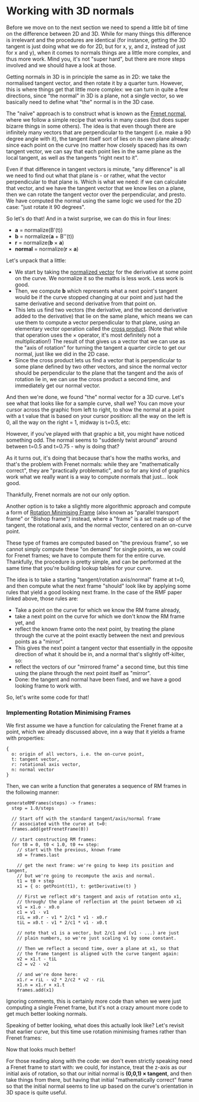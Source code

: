 # Working with 3D normals

Before we move on to the next section we need to spend a little bit of time on the difference between 2D and 3D. While for many things this difference is irrelevant and the procedures are identical (for instance, getting the 3D tangent is just doing what we do for 2D, but for x, y, and z, instead of just for x and y), when it comes to normals things are a little more complex, and thus more work. Mind you, it's not "super hard", but there are more steps involved and we should have a look at those.

Getting normals in 3D is in principle the same as in 2D: we take the normalised tangent vector, and then rotate it by a quarter turn. However, this is where things get that little more complex: we can turn in quite a few directions, since "the normal" in 3D is a plane, not a single vector, so we basically need to define what "the" normal is in the 3D case.

The "naïve" approach is to construct what is known as the [Frenet normal](https://en.wikipedia.org/wiki/Frenet%E2%80%93Serret_formulas), where we follow a simple recipe that works in many cases (but does super bizarre things in some others). The idea is that even though there are infinitely many vectors that are perpendicular to the tangent (i.e. make a 90 degree angle with it), the tangent itself sort of lies on its own plane already: since each point on the curve (no matter how closely spaced) has its own tangent vector, we can say that each point lies in the same plane as the local tangent, as well as the tangents "right next to it".

Even if that difference in tangent vectors is minute, "any difference" is all we need to find out what that plane is - or rather, what the vector perpendicular to that plane is. Which is what we need: if we can calculate that vector, and we have the tangent vector that we know lies on a plane, then we can rotate the tangent vector over the perpendicular, and presto. We have computed the normal using the same logic we used for the 2D case: "just rotate it 90 degrees".

So let's do that! And in a twist surprise, we can do this in four lines:

- **a** = normalize(B'(t))
- **b** = normalize(**a** + B''(t))
- **r** = normalize(**b** × **a**)
- **normal** = normalize(**r** × **a**)

Let's unpack that a little:

- We start by taking the [normalized vector](https://en.wikipedia.org/wiki/Unit_vector) for the derivative at some point on the curve. We normalize it so the maths is less work. Less work is good.
- Then, we compute **b** which represents what a next point's tangent would be if the curve stopped changing at our point and just had the same derivative and second derivative from that point on.
- This lets us find two vectors (the derivative, and the second derivative added to the derivative) that lie on the same plane, which means we can use them to compute a vector perpendicular to that plane, using an elementary vector operation called the [cross product](https://en.wikipedia.org/wiki/Cross_product). (Note that while that operation uses the × operator, it's most definitely not a multiplication!) The result of that gives us a vector that we can use as the "axis of rotation" for turning the tangent a quarter circle to get our normal, just like we did in the 2D case.
- Since the cross product lets us find a vector that is perpendicular to some plane defined by two other vectors, and since the normal vector should be perpendicular to the plane that the tangent and the axis of rotation lie in, we can use the cross product a second time, and immediately get our normal vector.

And then we're done, we found "the" normal vector for a 3D curve. Let's see what that looks like for a sample curve, shall we? You can move your cursor across the graphic from left to right, to show the normal at a point with a t value that is based on your cursor position: all the way on the left is 0, all the way on the right = 1, midway is t=0.5, etc:

<graphics-element title="Some known and unknown vectors" src="./frenet.js"></graphics-element>

However, if you've played with that graphic a bit, you might have noticed something odd. The normal seems to "suddenly twist around" around between t=0.5 and t=0.75 - why is doing that?

As it turns out, it's doing that because that's how the maths works, and that's the problem with Frenet normals: while they are "mathematically correct", they are "practically problematic", and so for any kind of graphics work what we really want is a way to compute normals that just... look good.

Thankfully, Frenet normals are not our only option.

Another option is to take a slightly more algorithmic approach and compute a form of [Rotation Minimising Frame](https://www.microsoft.com/en-us/research/wp-content/uploads/2016/12/Computation-of-rotation-minimizing-frames.pdf) (also known as "parallel transport frame" or "Bishop frame") instead, where a "frame" is a set made up of the tangent, the rotational axis, and the normal vector, centered on an on-curve point.

These type of frames are computed based on "the previous frame", so we cannot simply compute these "on demand" for single points, as we could for Frenet frames; we have to compute them for the entire curve. Thankfully, the procedure is pretty simple, and can be performed at the same time that you're building lookup tables for your curve.

The idea is to take a starting "tangent/rotation axis/normal" frame at t=0, and then compute what the next frame "should" look like by applying some rules that yield a good looking next frame. In the case of the RMF paper linked above, those rules are:

- Take a point on the curve for which we know the RM frame already,
- take a next point on the curve for which we don't know the RM frame yet, and
- reflect the known frame onto the next point, by treating the plane through the curve at the point exactly between the next and previous points as a "mirror".
- This gives the next point a tangent vector that essentially in the opposite direction of what it should be in, and a normal that's slightly off-kilter, so:
- reflect the vectors of our "mirrored frame" a second time, but this time using the plane through the next point itself as "mirror".
- Done: the tangent and normal have been fixed, and we have a good looking frame to work with.

So, let's write some code for that!

<div class="howtocode">

### Implementing Rotation Minimising Frames

We first assume we have a function for calculating the Frenet frame at a point, which we already discussed above, inn a way that it yields a frame with properties:

```
{
  o: origin of all vectors, i.e. the on-curve point,
  t: tangent vector,
  r: rotational axis vector,
  n: normal vector
}
```

Then, we can write a function that generates a sequence of RM frames in the following manner:

```
generateRMFrames(steps) -> frames:
  step = 1.0/steps

  // Start off with the standard tangent/axis/normal frame
  // associated with the curve at t=0:
  frames.add(getFrenetFrame(0))

  // start constructing RM frames:
  for t0 = 0, t0 < 1.0, t0 += step:
    // start with the previous, known frame
    x0 = frames.last

    // get the next frame: we're going to keep its position and tangent,
    // but we're going to recompute the axis and normal.
    t1 = t0 + step
    x1 = { o: getPoint(t1), t: getDerivative(t) }

    // First we reflect x0's tangent and axis of rotation onto x1,
    // through/ the plane of reflection at the point between x0 x1
    v1 = x1.o - x0.o
    c1 = v1 · v1
    riL = x0.r - v1 * 2/c1 * v1 · x0.r
    tiL = x0.t - v1 * 2/c1 * v1 · x0.t

    // note that v1 is a vector, but 2/c1 and (v1 · ...) are just
    // plain numbers, so we're just scaling v1 by some constant.

    // Then we reflect a second time, over a plane at x1, so that
    // the frame tangent is aligned with the curve tangent again:
    v2 = x1.t - tiL
    c2 = v2 · v2

    // and we're done here:
    x1.r = riL - v2 * 2/c2 * v2 · riL
    x1.n = x1.r × x1.t
    frames.add(x1)
```

Ignoring comments, this is certainly more code than when we were just computing a single Frenet frame, but it's not a crazy amount more code to get much better looking normals.

</div>

Speaking of better looking, what does this actually look like? Let's revisit that earlier curve, but this time use rotation minimising frames rather than Frenet frames:

<graphics-element title="Some known and unknown vectors" src="./rotation-minimizing.js"></graphics-element>

Now that looks much better!

For those reading along with the code: we don't even strictly speaking need a Frenet frame to start with: we could, for instance, treat the z-axis as our initial axis of rotation, so that our initial normal is **(0,0,1) × tangent**, and then take things from there, but having that initial "mathematically correct" frame so that the initial normal seems to line up based on the curve's orientation in 3D space is quite useful.
